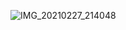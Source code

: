 ![IMG_20210227_214048](https://user-images.githubusercontent.com/67545874/109392114-891c4380-7944-11eb-9740-1826a5a0b159.jpg)

